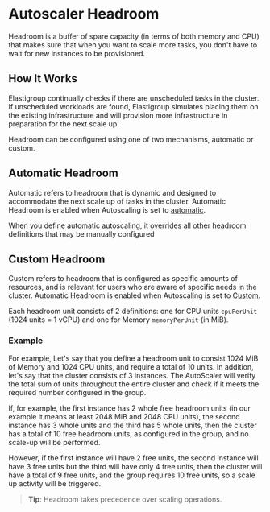 # Autoscaler Headroom

Headroom is a buffer of spare capacity (in terms of both memory and CPU) that makes sure that when you want to scale more tasks, you don't have to wait for new instances to be provisioned.

## How It Works

Elastigroup continually checks if there are unscheduled tasks in the cluster. If unscheduled workloads are found, Elastigroup simulates placing them on the existing infrastructure and will provision more infrastructure in preparation for the next scale up.

Headroom can be configured using one of two mechanisms, automatic or custom.

## Automatic Headroom

Automatic refers to headroom that is dynamic and designed to accommodate the next scale up of tasks in the cluster. Automatic Headroom is enabled when Autoscaling is set to [automatic](https://docs.spot.io/elastigroup/features/amazon-ecs/automatic-autoscaler-for-ecs).

When you define automatic autoscaling, it overrides all other headroom definitions that may be manually configured

## Custom Headroom

Custom refers to headroom that is configured as specific amounts of resources, and is relevant for users who are aware of specific needs in the cluster. Automatic Headroom is enabled when Autoscaling is set to [Custom](https://docs.spot.io/elastigroup/features/amazon-ecs/custom-autoscaler-for-ecs).

Each headroom unit consists of 2 definitions: one for CPU units `cpuPerUnit` (1024 units = 1 vCPU) and one for Memory `memoryPerUnit` (in MiB).

### Example

For example, Let's say that you define a headroom unit to consist 1024 MiB of Memory and 1024 CPU units, and require a total of 10 units. In addition, let's say that the cluster consists of 3 instances. The AutoScaler will verify the total sum of units throughout the entire cluster and check if it meets the required number configured in the group.

If, for example, the first instance has 2 whole free headroom units (in our example it means at least 2048 MiB and 2048 CPU units), the second instance has 3 whole units and the third has 5 whole units, then the cluster has a total of 10 free headroom units, as configured in the group, and no scale-up will be performed.

However, if the first instance will have 2 free units, the second instance will have 3 free units but the third will have only 4 free units, then the cluster will have a total of 9 free units, and the group requires 10 free units, so a scale up activity will be triggered.

> **Tip**: Headroom takes precedence over scaling operations.
